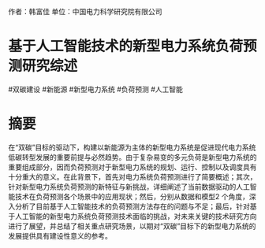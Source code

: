 
作者：韩富佳
单位：中国电力科学研究院有限公司

# 基于人工智能技术的新型电力系统负荷预测研究综述

#双碳建设 #新能源 #新型电力系统 #负荷预测 #人工智能

# 摘要

在“双碳”目标的驱动下，构建以新能源为主体的新型电力系统是促进现代电力系统低碳转型发展的重要前提与必然趋势。由于复杂易变的多元负荷是新型电力系统的重要组成部分，因而负荷预测对于新型电力系统的规划、运行、控制以及调度具有十分重大的意义。在此背景下，首先对电力系统负荷预测进行了简要概述；其次，针对新型电力系统负荷预测的新特征与新挑战，详细阐述了当前数据驱动的人工智能技术在负荷预测各个场景中的应用现状；然后，分别从数据和模型2 个角度，深入分析了目前基于人工智能技术的负荷预测方法存在的问题与不足；最后，针对基于人工智能的新型电力系统负荷预测技术面临的挑战，对未来关键的技术研究方向进行了展望，并总结了相关重点研究场景，以期对“双碳”目标下的新型电力系统的发展提供具有建设性意义的参考。
